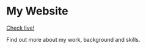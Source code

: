 # My Website

[Check live!](https://mrzadzinski.github.io/music-store/)

Find out more about my work, background and skills.